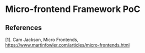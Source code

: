 # Micro-frontend Framework PoC

## References

[1]. Cam Jackson, Micro Frontends, https://www.martinfowler.com/articles/micro-frontends.html
